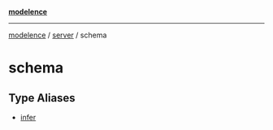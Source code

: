 [**modelence**](/docs/api-reference/README.md)

***

[modelence](/docs/api-reference/README.md) / [server](/docs/api-reference/server/README.md) / schema

# schema

## Type Aliases

- [infer](/docs/api-reference/server/namespaces/schema/type-aliases/infer.md)
